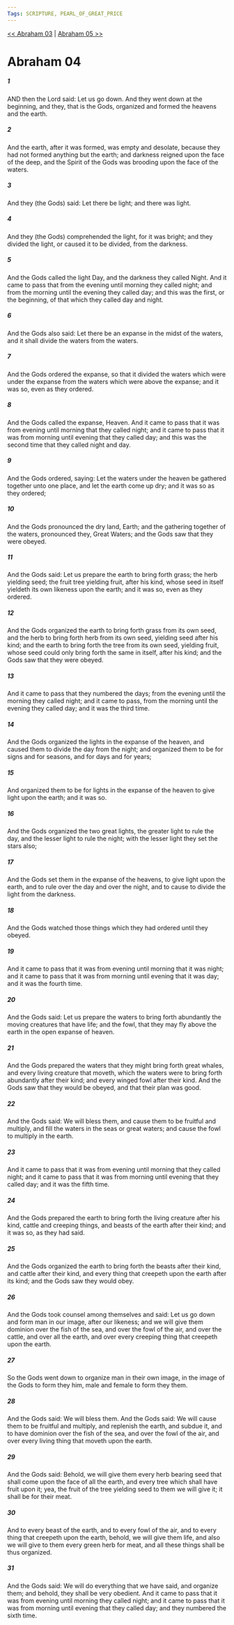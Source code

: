 ```yaml
---
Tags: SCRIPTURE, PEARL_OF_GREAT_PRICE
---
```


[<< Abraham 03](PEARL_OF_GREAT_PRICE/02_Abraham/Abraham_03.md) | [Abraham 05 >>](PEARL_OF_GREAT_PRICE/02_Abraham/Abraham_05.md)

# Abraham 04

##### 1
 AND then the Lord said: Let us go down. And they went down at the beginning, and they, that is the Gods, organized and formed the heavens and the earth.
##### 2
 And the earth, after it was formed, was empty and desolate, because they had not formed anything but the earth; and darkness reigned upon the face of the deep, and the Spirit of the Gods was brooding upon the face of the waters.
##### 3
 And they (the Gods) said: Let there be light; and there was light.
##### 4
 And they (the Gods) comprehended the light, for it was bright; and they divided the light, or caused it to be divided, from the darkness.
##### 5
 And the Gods called the light Day, and the darkness they called Night. And it came to pass that from the evening until morning they called night; and from the morning until the evening they called day; and this was the first, or the beginning, of that which they called day and night.
##### 6
 And the Gods also said: Let there be an expanse in the midst of the waters, and it shall divide the waters from the waters.
##### 7
 And the Gods ordered the expanse, so that it divided the waters which were under the expanse from the waters which were above the expanse; and it was so, even as they ordered.
##### 8
 And the Gods called the expanse, Heaven. And it came to pass that it was from evening until morning that they called night; and it came to pass that it was from morning until evening that they called day; and this was the second time that they called night and day.
##### 9
 And the Gods ordered, saying: Let the waters under the heaven be gathered together unto one place, and let the earth come up dry; and it was so as they ordered;
##### 10
 And the Gods pronounced the dry land, Earth; and the gathering together of the waters, pronounced they, Great Waters; and the Gods saw that they were obeyed.
##### 11
 And the Gods said: Let us prepare the earth to bring forth grass; the herb yielding seed; the fruit tree yielding fruit, after his kind, whose seed in itself yieldeth its own likeness upon the earth; and it was so, even as they ordered.
##### 12
 And the Gods organized the earth to bring forth grass from its own seed, and the herb to bring forth herb from its own seed, yielding seed after his kind; and the earth to bring forth the tree from its own seed, yielding fruit, whose seed could only bring forth the same in itself, after his kind; and the Gods saw that they were obeyed.
##### 13
 And it came to pass that they numbered the days; from the evening until the morning they called night; and it came to pass, from the morning until the evening they called day; and it was the third time.
##### 14
 And the Gods organized the lights in the expanse of the heaven, and caused them to divide the day from the night; and organized them to be for signs and for seasons, and for days and for years;
##### 15
 And organized them to be for lights in the expanse of the heaven to give light upon the earth; and it was so.
##### 16
 And the Gods organized the two great lights, the greater light to rule the day, and the lesser light to rule the night; with the lesser light they set the stars also;
##### 17
 And the Gods set them in the expanse of the heavens, to give light upon the earth, and to rule over the day and over the night, and to cause to divide the light from the darkness.
##### 18
 And the Gods watched those things which they had ordered until they obeyed.
##### 19
 And it came to pass that it was from evening until morning that it was night; and it came to pass that it was from morning until evening that it was day; and it was the fourth time.
##### 20
 And the Gods said: Let us prepare the waters to bring forth abundantly the moving creatures that have life; and the fowl, that they may fly above the earth in the open expanse of heaven.
##### 21
 And the Gods prepared the waters that they might bring forth great whales, and every living creature that moveth, which the waters were to bring forth abundantly after their kind; and every winged fowl after their kind. And the Gods saw that they would be obeyed, and that their plan was good.
##### 22
 And the Gods said: We will bless them, and cause them to be fruitful and multiply, and fill the waters in the seas or great waters; and cause the fowl to multiply in the earth.
##### 23
 And it came to pass that it was from evening until morning that they called night; and it came to pass that it was from morning until evening that they called day; and it was the fifth time.
##### 24
 And the Gods prepared the earth to bring forth the living creature after his kind, cattle and creeping things, and beasts of the earth after their kind; and it was so, as they had said.
##### 25
 And the Gods organized the earth to bring forth the beasts after their kind, and cattle after their kind, and every thing that creepeth upon the earth after its kind; and the Gods saw they would obey.
##### 26
 And the Gods took counsel among themselves and said: Let us go down and form man in our image, after our likeness; and we will give them dominion over the fish of the sea, and over the fowl of the air, and over the cattle, and over all the earth, and over every creeping thing that creepeth upon the earth.
##### 27
 So the Gods went down to organize man in their own image, in the image of the Gods to form they him, male and female to form they them.
##### 28
 And the Gods said: We will bless them. And the Gods said: We will cause them to be fruitful and multiply, and replenish the earth, and subdue it, and to have dominion over the fish of the sea, and over the fowl of the air, and over every living thing that moveth upon the earth.
##### 29
 And the Gods said: Behold, we will give them every herb bearing seed that shall come upon the face of all the earth, and every tree which shall have fruit upon it; yea, the fruit of the tree yielding seed to them we will give it; it shall be for their meat.
##### 30
 And to every beast of the earth, and to every fowl of the air, and to every thing that creepeth upon the earth, behold, we will give them life, and also we will give to them every green herb for meat, and all these things shall be thus organized.
##### 31
 And the Gods said: We will do everything that we have said, and organize them; and behold, they shall be very obedient. And it came to pass that it was from evening until morning they called night; and it came to pass that it was from morning until evening that they called day; and they numbered the sixth time.
